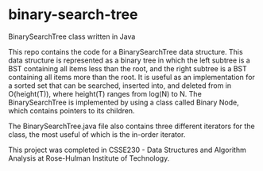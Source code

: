 # binary-search-tree
BinarySearchTree class written in Java

This repo contains the code for a BinarySearchTree data structure. This data structure is represented as a binary tree in which the left subtree is a BST containing all items less than the root, and the right subtree is a BST containing all items more than the root. It is useful as an implementation for a sorted set that can be searched, inserted into, and deleted from in O(height(T)), where height(T) ranges from log(N) to N. The BinarySearchTree is implemented by using a class called Binary Node, which contains pointers to its children.

The BinarySearchTree.java file also contains three different iterators for the class, the most useful of which is the in-order iterator.

This project was completed in CSSE230 - Data Structures and Algorithm Analysis at Rose-Hulman Institute of Technology.